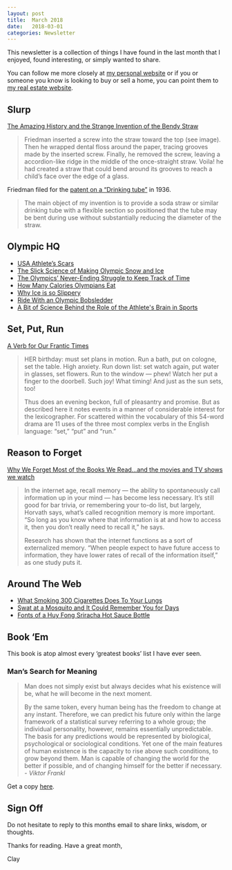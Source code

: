 ```yaml
---
layout: post
title:  March 2018
date:   2018-03-01
categories: Newsletter
---
```


This newsletter is a collection of things I have found in the last month that I enjoyed, found interesting, or simply wanted to share.

You can follow me more closely at [my personal website](http://claycarson.net "Personal Website") or if you or someone you know is looking to buy or sell a home, you can point them to [my real estate website](http://claycarson.com "Business Website ").


## Slurp

[The Amazing History and the Strange Invention of the Bendy Straw](https://www.theatlantic.com/business/archive/2011/11/the-amazing-history-and-the-strange-invention-of-the-bendy-straw/248923/?01r2a9gdkgac "The Amazing History and the Strange Invention of the Bendy Straw")

> Friedman inserted a screw into the straw toward the top (see image). Then he wrapped dental floss around the paper, tracing grooves made by the inserted screw. Finally, he removed the screw, leaving a accordion-like ridge in the middle of the once-straight straw. Voila! he had created a straw that could bend around its grooves to reach a child’s face over the edge of a glass.

Friedman filed for the [patent on a “Drinking tube”](https://patents.google.com/patent/US2094268 "Patent") in 1936.

> The main object of my invention is to provide a soda straw or similar drinking tube with a flexible section so positioned that the tube may be bent during use without substantially reducing the diameter of the straw.

## Olympic HQ

- [USA Athlete’s Scars](https://www.sbnation.com/2018/2/8/16868932/winter-olympics-pyeongchang-team-usa-athletes-scars "USA Athlete’s Scars")
- [The Slick Science of Making Olympic Snow and Ice](https://www.smithsonianmag.com/science-nature/slick-science-making-olympic-snow-and-ice-180968014/ "The Slick Science of Making Olympic Snow and Ice")
- [The Olympics’ Never-Ending Struggle to Keep Track of Time](https://www.newyorker.com/tech/elements/the-olympics-never-ending-struggle-to-keep-track-of-time "The Olympics’ Never-Ending Struggle to Keep Track of Time")
- [How Many Calories Olympians Eat](https://www.vox.com/2018/2/13/17003696/what-olympic-athletes-eat "How Many Calories Olympians Eat")
- [Why Ice is so Slippery](https://www.vox.com/science-and-health/2018/2/13/16973886/olympics-2018-ice-skating-science-speed "Why ice is so slippery")
- [Ride With an Olympic Bobsledder](https://www.youtube.com/watch?v=we_Cs4Q0P2A "Ride With an Olympic Bobsledder")
- [A Bit of Science Behind the Role of the Athlete's Brain in Sports](http://tingilinde.typepad.com/omenti/2018/02/science-behind-the-brain-in-athletics.html "A Bit of Science Behind the Role of the Athlete's Brain in Sports")

## Set, Put, Run

[A Verb for Our Frantic Times](http://www.nytimes.com/2011/05/29/opinion/29winchester.html "A Verb for Our Frantic Times")

> HER birthday: must set plans in motion. Run a bath, put on cologne, set the table. High anxiety. Run down list: set watch again, put water in glasses, set flowers. Run to the window — phew! Watch her put a finger to the doorbell. Such joy! What timing! And just as the sun sets, too!
> 
> Thus does an evening beckon, full of pleasantry and promise. But as described here it notes events in a manner of considerable interest for the lexicographer. For scattered within the vocabulary of this 54-word drama are 11 uses of the three most complex verbs in the English language: “set,” “put” and “run.”

## Reason to Forget

[Why We Forget Most of the Books We Read…and the movies and TV shows we watch](https://www.theatlantic.com/science/archive/2018/01/what-was-this-article-about-again/551603/ "Why We Forget Most of the Books We Read")

> In the internet age, recall memory — the ability to spontaneously call information up in your mind — has become less necessary. It’s still good for bar trivia, or remembering your to-do list, but largely, Horvath says, what’s called recognition memory is more important. “So long as you know where that information is at and how to access it, then you don’t really need to recall it,” he says.
> 
> Research has shown that the internet functions as a sort of externalized memory. “When people expect to have future access to information, they have lower rates of recall of the information itself,” as one study puts it.

## Around The Web

- [What Smoking 300 Cigarettes Does To Your Lungs](https://www.youtube.com/watch?v=Dqqfl5kr4sU "What Smoking 300 Cigarettes Does To Your Lungs")
- [Swat at a Mosquito and It Could Remember You for Days](https://www.motherjones.com/environment/2018/01/study-swat-zika-mosquito-it-could-remember-you-for-days/ "Swat at a Mosquito and It Could Remember You for Days")
- [Fonts of a Huy Fong Sriracha Hot Sauce Bottle](https://twitter.com/jamescullen123/status/966672438816858113 "Fonts of a Huy Fong Sriracha Hot Sauce Bottle")

## Book ‘Em

This book is atop almost every ‘greatest books’ list I have ever seen.

### Man’s Search for Meaning

> Man does not simply exist but always decides what his existence will be, what he will become in the next moment.
> 
> By the same token, every human being has the freedom to change at any instant. Therefore, we can predict his future only within the large framework of a statistical survey referring to a whole group; the individual personality, however, remains essentially unpredictable. The basis for any predictions would be represented by biological, psychological or sociological conditions. Yet one of the main features of human existence is the capacity to rise above such conditions, to grow beyond them. Man is capable of changing the world for the better if possible, and of changing himself for the better if necessary. 
> *- Viktor Frankl*

Get a copy [here](https://www.amazon.com/Mans-Search-Meaning-Viktor-Frankl/dp/080701429X "Man's Search for Meaning").

## Sign Off

Do not hesitate to reply to this months email to share links, wisdom, or thoughts.

Thanks for reading. Have a great month,

Clay